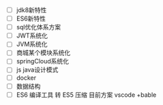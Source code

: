 - [ ] jdk8新特性
- [ ] ES6新特性
- [ ] sql优化体系方案
- [ ] JWT系统化
- [ ] JVM系统化
- [ ] 商城某个模块系统化
- [ ] springCloud系统化
- [ ] js java设计模式
- [ ] docker
- [ ] 数据结构
- [ ] ES6 编译工具 转 ES5 压缩 目前方案 vscode +bable
